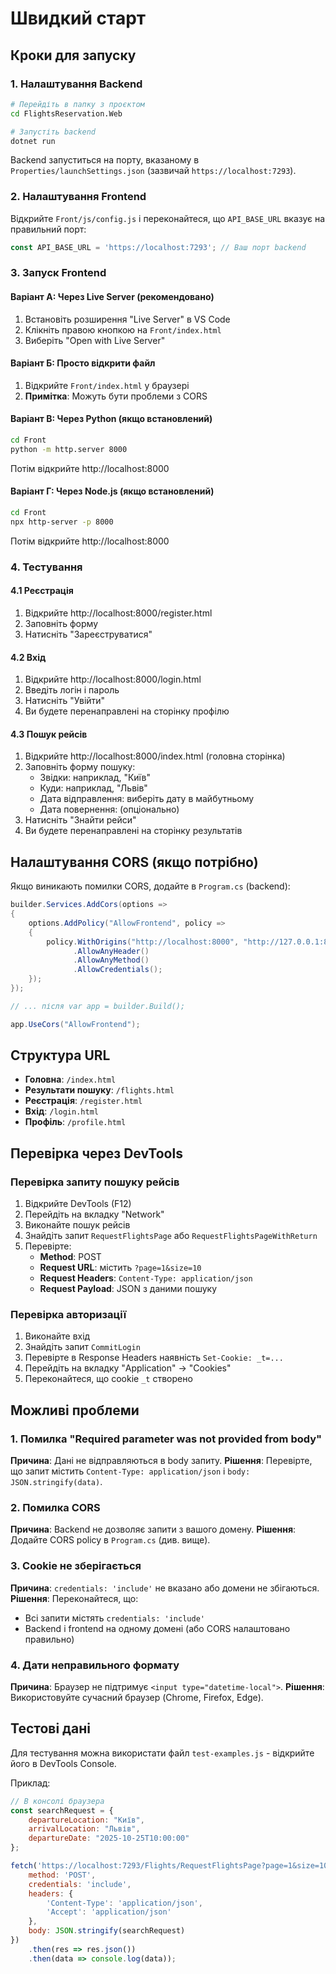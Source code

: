 # Швидкий старт

## Кроки для запуску

### 1. Налаштування Backend
```bash
# Перейдіть в папку з проєктом
cd FlightsReservation.Web

# Запустіть backend
dotnet run
```

Backend запуститься на порту, вказаному в `Properties/launchSettings.json` (зазвичай `https://localhost:7293`).

### 2. Налаштування Frontend

Відкрийте `Front/js/config.js` і переконайтеся, що `API_BASE_URL` вказує на правильний порт:

```javascript
const API_BASE_URL = 'https://localhost:7293'; // Ваш порт backend
```

### 3. Запуск Frontend

#### Варіант А: Через Live Server (рекомендовано)
1. Встановіть розширення "Live Server" в VS Code
2. Клікніть правою кнопкою на `Front/index.html`
3. Виберіть "Open with Live Server"

#### Варіант Б: Просто відкрити файл
1. Відкрийте `Front/index.html` у браузері
2. **Примітка**: Можуть бути проблеми з CORS

#### Варіант В: Через Python (якщо встановлений)
```bash
cd Front
python -m http.server 8000
```
Потім відкрийте http://localhost:8000

#### Варіант Г: Через Node.js (якщо встановлений)
```bash
cd Front
npx http-server -p 8000
```
Потім відкрийте http://localhost:8000

### 4. Тестування

#### 4.1 Реєстрація
1. Відкрийте http://localhost:8000/register.html
2. Заповніть форму
3. Натисніть "Зареєструватися"

#### 4.2 Вхід
1. Відкрийте http://localhost:8000/login.html
2. Введіть логін і пароль
3. Натисніть "Увійти"
4. Ви будете перенаправлені на сторінку профілю

#### 4.3 Пошук рейсів
1. Відкрийте http://localhost:8000/index.html (головна сторінка)
2. Заповніть форму пошуку:
   - Звідки: наприклад, "Київ"
   - Куди: наприклад, "Львів"
   - Дата відправлення: виберіть дату в майбутньому
   - Дата повернення: (опціонально)
3. Натисніть "Знайти рейси"
4. Ви будете перенаправлені на сторінку результатів

## Налаштування CORS (якщо потрібно)

Якщо виникають помилки CORS, додайте в `Program.cs` (backend):

```csharp
builder.Services.AddCors(options =>
{
    options.AddPolicy("AllowFrontend", policy =>
    {
        policy.WithOrigins("http://localhost:8000", "http://127.0.0.1:8000")
              .AllowAnyHeader()
              .AllowAnyMethod()
              .AllowCredentials();
    });
});

// ... після var app = builder.Build();

app.UseCors("AllowFrontend");
```

## Структура URL

- **Головна**: `/index.html`
- **Результати пошуку**: `/flights.html`
- **Реєстрація**: `/register.html`
- **Вхід**: `/login.html`
- **Профіль**: `/profile.html`

## Перевірка через DevTools

### Перевірка запиту пошуку рейсів
1. Відкрийте DevTools (F12)
2. Перейдіть на вкладку "Network"
3. Виконайте пошук рейсів
4. Знайдіть запит `RequestFlightsPage` або `RequestFlightsPageWithReturn`
5. Перевірте:
   - **Method**: POST
   - **Request URL**: містить `?page=1&size=10`
   - **Request Headers**: `Content-Type: application/json`
   - **Request Payload**: JSON з даними пошуку

### Перевірка авторизації
1. Виконайте вхід
2. Знайдіть запит `CommitLogin`
3. Перевірте в Response Headers наявність `Set-Cookie: _t=...`
4. Перейдіть на вкладку "Application" → "Cookies"
5. Переконайтеся, що cookie `_t` створено

## Можливі проблеми

### 1. Помилка "Required parameter was not provided from body"
**Причина**: Дані не відправляються в body запиту.
**Рішення**: Перевірте, що запит містить `Content-Type: application/json` і `body: JSON.stringify(data)`.

### 2. Помилка CORS
**Причина**: Backend не дозволяє запити з вашого домену.
**Рішення**: Додайте CORS policy в `Program.cs` (див. вище).

### 3. Cookie не зберігається
**Причина**: `credentials: 'include'` не вказано або домени не збігаються.
**Рішення**: Переконайтеся, що:
- Всі запити містять `credentials: 'include'`
- Backend і frontend на одному домені (або CORS налаштовано правильно)

### 4. Дати неправильного формату
**Причина**: Браузер не підтримує `<input type="datetime-local">`.
**Рішення**: Використовуйте сучасний браузер (Chrome, Firefox, Edge).

## Тестові дані

Для тестування можна використати файл `test-examples.js` - відкрийте його в DevTools Console.

Приклад:
```javascript
// В консолі браузера
const searchRequest = {
    departureLocation: "Київ",
    arrivalLocation: "Львів",
    departureDate: "2025-10-25T10:00:00"
};

fetch('https://localhost:7293/Flights/RequestFlightsPage?page=1&size=10', {
    method: 'POST',
    credentials: 'include',
    headers: {
        'Content-Type': 'application/json',
        'Accept': 'application/json'
    },
    body: JSON.stringify(searchRequest)
})
    .then(res => res.json())
    .then(data => console.log(data));
```
